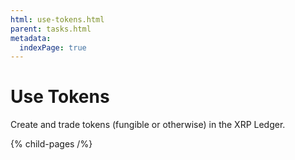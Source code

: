 ```yaml
---
html: use-tokens.html
parent: tasks.html
metadata:
  indexPage: true
---
```

# Use Tokens

Create and trade tokens (fungible or otherwise) in the XRP Ledger.


{% child-pages /%}
